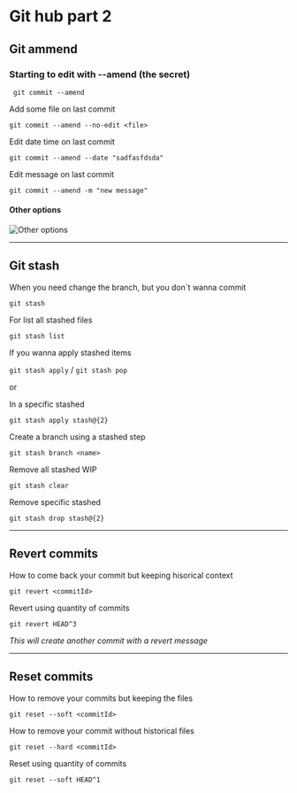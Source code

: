 # Git hub part 2

## Git ammend
<!-- 
### How to remove added file

---
``git rm --cached file.txt ``

you could use to remove file from gitignore (try it)

--- -->

### Starting to edit with --amend (the secret)
`` git commit --amend``

Add some file on last commit 

``git commit --amend --no-edit <file>``


Edit date time on last commit 

``git commit --amend --date "sadfasfdsda"``


Edit message on last commit 

``git commit --amend -m "new message"``

#### Other options

![Other options](gitammend.png)

---

## Git stash
When you need change the branch, but you don`t wanna commit

``git stash``

For list all stashed files

``git stash list``

If you wanna apply stashed items

``git stash apply`` / ``git stash pop``

or

In a specific stashed

``git stash apply stash@{2}``

Create a branch using a stashed step

``git stash branch <name>``


Remove all stashed WIP

``git stash clear``

Remove specific stashed

``git stash drop stash@{2}``

---

## Revert commits
How to come back your commit but keeping hisorical context

``git revert <commitId>``

Revert using quantity of commits

``git revert HEAD^3``

_This will create another commit with a revert message_

---

## Reset commits

How to remove your commits but keeping the files

``git reset --soft <commitId>``

How to remove your commit without historical files

``git reset --hard <commitId>``

Reset using quantity of commits

``git reset --soft HEAD^1``
